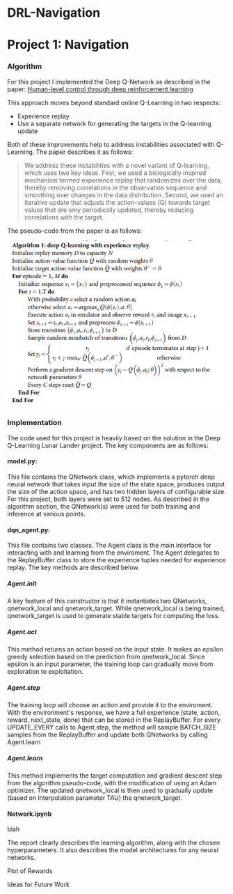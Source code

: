 # DRL-Navigation

[//]: # (Image References)

[image1]: https://user-images.githubusercontent.com/10624937/42135619-d90f2f28-7d12-11e8-8823-82b970a54d7e.gif "Trained Agent"

# Project 1: Navigation

### Algorithm

For this project I implemented the Deep Q-Network as described in the paper: [Human-level control through deep reinforcement
learning](https://storage.googleapis.com/deepmind-media/dqn/DQNNaturePaper.pdf)

This approach moves beyond standard online Q-Learning in two respects:
* Experience replay
* Use a separate network for generating the targets in the Q-learning update

Both of these improvements help to address instabilities associated with Q-Learning.  The paper describes it as follows:

> We address these instabilities with a novel variant of Q-learning, which
> uses two key ideas. First, we used a biologically inspired mechanism
> termed experience replay that randomizes over the data, thereby
> removing correlations in the observation sequence and smoothing over
> changes in the data distribution. Second, we used
> an iterative update that adjusts the action-values (Q) towards target
> values that are only periodically updated, thereby reducing correlations
> with the target.

The pseudo-code from the paper is as follows:

![alg](screencapture.png)

### Implementation

The code used for this project is heavily based on the solution in the Deep Q-Learning Lunar Lander project.  The key components are as follows:

#### model.py:  
This file contains the QNetwork class, which implements a pytorch deep neural network that takes input the size of the state space, produces output the size of the action space, and has two hidden layers of configurable size.  For this project, both layers were set to 512 nodes.  As described in the algorithm section, the QNetwork(s) were used for both training and inference at various points.

#### dqn_agent.py:
This file contains two classes.  The Agent class is the main interface for interacting with and learning from the enviroment.  The Agent delegates to the ReplayBuffer class to store the experience tuples needed for experience replay.  The key methods are described below.
##### Agent.__init__
A key feature of this constructor is that it instantiates two QNetworks, qnetwork_local and qnetwork_target.  While qnetwork_local is being trained, qnetwork_target is used to generate stable targets for computing the loss.
##### Agent.act
This method returns an action based on the input state.  It makes an epsilon greedy selection based on the prediction from qnetwork_local.  Since epsilon is an input parameter, the training loop can gradually move from exploration to exploitation.
##### Agent.step
The training loop will choose an action and provide it to the enviroment.  With the environment's response, we have a full experience (state, action, reward, next_state, done) that can be stored in the ReplayBuffer.  For every UPDATE_EVERY calls to Agent.step, the method will sample BATCH_SIZE samples from the ReplayBuffer and update both QNetworks by calling Agent.learn
##### Agent.learn
This method implements the target computation and gradient descent step from the algorithm pseudo-code, with the modification of using an Adam optimizer.  The updated qnetwork_local is then used to gradually update (based on interpolation parameter TAU) the qnetwork_target.
#### Network.ipynb
blah




The report clearly describes the learning algorithm, along with the chosen hyperparameters. It also describes the model architectures for any neural networks.

Plot of Rewards

Ideas for Future Work
